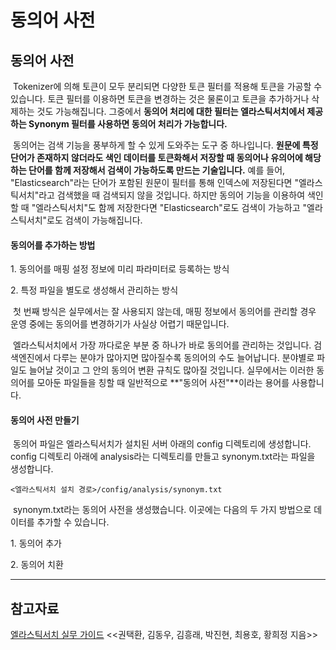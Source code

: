 # 동의어 사전

## 동의어 사전

 Tokenizer에 의해 토큰이 모두 분리되면 다양한 토큰 필터를 적용해 토큰을 가공할 수 있습니다. 토큰 필터를 이용하면 토큰을 변경하는 것은 물론이고 토큰을 추가하거나 삭제하는 것도 가능해집니다. 그중에서 **동의어 처리에 대한 필터는 엘라스틱서치에서 제공하는 Synonym 필터를 사용하면 동의어 처리가 가능합니다.**

 동의어는 검색 기능을 풍부하게 할 수 있게 도와주는 도구 중 하나입니다. **원문에 특정 단어가 존재하지 않더라도 색인 데이터를 토큰화해서 저장할 때 동의어나 유의어에 해당하는 단어를 함께 저장해서 검색이 가능하도록 만드는 기술입니다.** 예를 들어, "Elasticsearch"라는 단어가 포함된 원문이 필터를 통해 인덱스에 저장된다면 "엘라스틱서치"라고 검색했을 때 검색되지 않을 것입니다. 하지만 동의어 기능을 이용하여 색인할 때 "엘라스틱서치"도 함께 저장한다면 "Elasticsearch"로도 검색이 가능하고 "엘라스틱서치"로도 검색이 가능해집니다.

#### 동의어를 추가하는 방법

1\. 동의어를 매핑 설정 정보에 미리 파라미터로 등록하는 방식

2\. 특정 파일을 별도로 생성해서 관리하는 방식

 첫 번째 방식은 실무에서는 잘 사용되지 않는데, 매핑 정보에서 동의어를 관리할 경우 운영 중에는 동의어를 변경하기가 사실상 어렵기 때문입니다.

 엘라스틱서치에서 가장 까다로운 부분 중 하나가 바로 동의어를 관리하는 것입니다. 검색엔진에서 다루는 분야가 많아지면 많아질수록 동의어의 수도 늘어납니다. 분야별로 파일도 늘어날 것이고 그 안의 동의어 변환 규칙도 많아질 것입니다. 실무에서는 이러한 동의어를 모아둔 파일들을 칭할 때 일반적으로 **"동의어 사전"**이라는 용어를 사용합니다.

#### 동의어 사전 만들기

 동의어 파일은 엘라스틱서치가 설치된 서버 아래의 config 디렉토리에 생성합니다. config 디렉토리 아래에 analysis라는 디렉토리를 만들고 synonym.txt라는 파일을 생성합니다.

```
<엘라스틱서치 설치 경로>/config/analysis/synonym.txt
```

 synonym.txt라는 동의어 사전을 생성했습니다. 이곳에는 다음의 두 가지 방법으로 데이터를 추가할 수 있습니다.

1\. 동의어 추가

2\. 동의어 치환

---

## 참고자료

[엘라스틱서치 실무 가이드](http://www.kyobobook.co.kr/product/detailViewKor.laf?ejkGb=KOR&mallGb=KOR&barcode=9791158391485&orderClick=LEa&Kc=) <<권택환, 김동우, 김흥래, 박진현, 최용호, 황희정 지음>>